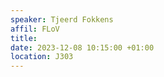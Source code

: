 ```yaml
---
speaker: Tjeerd Fokkens
affil: FLoV
title: 
date: 2023-12-08 10:15:00 +01:00
location: J303
---
```

